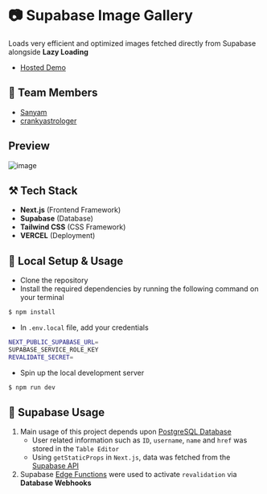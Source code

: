 # 📷 Supabase Image Gallery

Loads very efficient and optimized images fetched directly from Supabase alongside **Lazy Loading**

- [Hosted Demo](https://image-gallery-7xoxm65bd-sanyampunia.vercel.app/)

## 🤼 Team Members

- [Sanyam](https://github.com/SanyamPunia/)
- [crankyastrologer](https://github.com/crankyastrologer)

## Preview

![image](https://user-images.githubusercontent.com/35108041/185815617-2344f35d-2f36-41bb-9426-dbfa1f42cbb9.png)

## ⚒ Tech Stack

- **Next.js** (Frontend Framework)
- **Supabase** (Database)
- **Tailwind CSS** (CSS Framework)
- **VERCEL** (Deployment)

## 📐 Local Setup & Usage

- Clone the repository
- Install the required dependencies by running the following command on your terminal

```bash
$ npm install
```

- In `.env.local` file, add your credentials

```bash
NEXT_PUBLIC_SUPABASE_URL=
SUPABASE_SERVICE_ROLE_KEY
REVALIDATE_SECRET=
```

- Spin up the local development server

```bash
$ npm run dev
```

## 📅 Supabase Usage
1) Main usage of this project depends upon [PostgreSQL Database](https://supabase.com/docs/guides/database#postgres-or-postgresql)
    * User related information such as `ID`, `username`, `name` and `href` was stored in the `Table Editor`
    * Using `getStaticProps` in `Next.js`, data was fetched from the [Supabase API](https://supabase.com/docs/guides/api)
2) Supabase [Edge Functions](https://supabase.com/docs/guides/functions) were used to activate `revalidation` via **Database Webhooks**